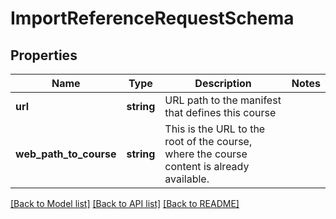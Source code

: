 # ImportReferenceRequestSchema

## Properties
Name | Type | Description | Notes
------------ | ------------- | ------------- | -------------
**url** | **string** | URL path to the manifest that defines this course | 
**web_path_to_course** | **string** | This is the URL to the root of the course, where the course content is already available. | 

[[Back to Model list]](../README.md#documentation-for-models) [[Back to API list]](../README.md#documentation-for-api-endpoints) [[Back to README]](../README.md)


